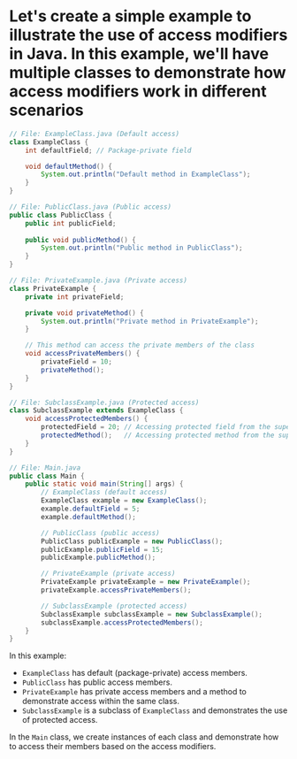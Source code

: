 # Let's create a simple example to illustrate the use of access modifiers in Java. In this example, we'll have multiple classes to demonstrate how access modifiers work in different scenarios

```java
// File: ExampleClass.java (Default access)
class ExampleClass {
    int defaultField; // Package-private field

    void defaultMethod() {
        System.out.println("Default method in ExampleClass");
    }
}

// File: PublicClass.java (Public access)
public class PublicClass {
    public int publicField;
    
    public void publicMethod() {
        System.out.println("Public method in PublicClass");
    }
}

// File: PrivateExample.java (Private access)
class PrivateExample {
    private int privateField;

    private void privateMethod() {
        System.out.println("Private method in PrivateExample");
    }

    // This method can access the private members of the class
    void accessPrivateMembers() {
        privateField = 10;
        privateMethod();
    }
}

// File: SubclassExample.java (Protected access)
class SubclassExample extends ExampleClass {
    void accessProtectedMembers() {
        protectedField = 20; // Accessing protected field from the superclass
        protectedMethod();   // Accessing protected method from the superclass
    }
}

// File: Main.java
public class Main {
    public static void main(String[] args) {
        // ExampleClass (default access)
        ExampleClass example = new ExampleClass();
        example.defaultField = 5;
        example.defaultMethod();

        // PublicClass (public access)
        PublicClass publicExample = new PublicClass();
        publicExample.publicField = 15;
        publicExample.publicMethod();

        // PrivateExample (private access)
        PrivateExample privateExample = new PrivateExample();
        privateExample.accessPrivateMembers();

        // SubclassExample (protected access)
        SubclassExample subclassExample = new SubclassExample();
        subclassExample.accessProtectedMembers();
    }
}
```

In this example:

- `ExampleClass` has default (package-private) access members.
- `PublicClass` has public access members.
- `PrivateExample` has private access members and a method to demonstrate access within the same class.
- `SubclassExample` is a subclass of `ExampleClass` and demonstrates the use of protected access.

In the `Main` class, we create instances of each class and demonstrate how to access their members based on the access modifiers.
